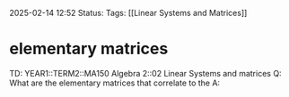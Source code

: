 2025-02-14 12:52
Status: 
Tags: [[Linear Systems and Matrices]]
# elementary matrices

TD: YEAR1::TERM2::MA150 Algebra 2::02 Linear Systems and matrices 
Q: What are the elementary matrices that correlate to the
A: 